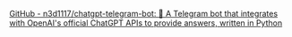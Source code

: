
[GitHub - n3d1117/chatgpt-telegram-bot: 🤖 A Telegram bot that integrates with OpenAI's official ChatGPT APIs to provide answers, written in Python](https://github.com/n3d1117/chatgpt-telegram-bot)

